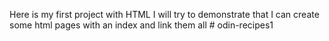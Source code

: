 Here is my first project with HTML
I will try to demonstrate that I can create some html pages with an index and link them all # odin-recipes1